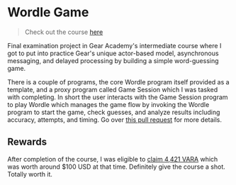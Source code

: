# Wordle Game

> Check out the course [here](https://academy.gear.foundation/courses/intermediate-course)

Final examination project in Gear Academy's intermediate course where I got to put into practice Gear's unique actor-based model, asynchronous messaging, and delayed processing by building a simple word-guessing game.

There is a couple of programs, the core Wordle program itself provided as a template, and a proxy program called Game Session which I was tasked with completing. In short the user interacts with the Game Session program to play Wordle which manages the game flow by invoking the Wordle program to start the game, check guesses, and analyze results including accuracy, attempts, and timing. Go over [this pull request](https://github.com/ramandabhijana/rmdabhijana-intermediate-gear-academy/pull/1#issue-2437636617) for more details.

## Rewards

After completion of the course, I was eligible to [claim 4,421 VARA](https://vara.subscan.io/extrinsic/0x56bab32d36ef23a873a7f9359b041a7d19db9b488b703e887a6d72d1171929cb) which was worth around $100 USD at that time. Definitely give the course a shot. Totally worth it.
